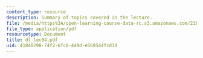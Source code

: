 ```yaml
---
content_type: resource
description: Summary of topics covered in the lecture.
file: /media/https%3A/open-learning-course-data-rc.s3.amazonaws.com/21h-522-japan-in-the-age-of-the-samurai-history-and-film-fall-2006/4184829874f26fc8449de569544fcd3d_dl_lec04.pdf
file_type: application/pdf
resourcetype: Document
title: dl_lec04.pdf
uid: 41848298-74f2-6fc8-449d-e569544fcd3d
---
```

